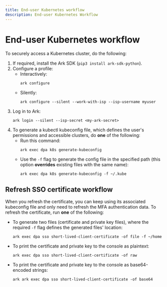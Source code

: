 ```yaml
---
title: End-user Kubernetes workflow
description: End-user Kubernetes Workflow
---
```


# End-user Kubernetes workflow

To securely access a Kubernetes cluster, do the following:

1. If required, install the Ark SDK (`pip3 install ark-sdk-python`).
1. Configure a profile:
    * Interactively:
        ```shell linenums="0"
        ark configure
        ```
    * Silently:
        ```shell linenums="0"
        ark configure --silent --work-with-isp --isp-username myuser
        ```
1. Log in to Ark:
    ```shell linenums="0"
    ark login --silent --isp-secret <my-ark-secret>
    ```
1. To generate a kubectl kubeconfig file, which defines the user's permissions and accessible clusters, do **one** of the following:
    * Run this command:
        ```shell linenums="0"
        ark exec dpa k8s generate-kubeconfig
        ```
    * Use the `-f` flag to generate the config file in the specified path (this option **overrides** existing files with the same name):
        ```shell
        ark exec dpa k8s generate-kubeconfig -f ~/.kube
        ```

## Refresh SSO certificate workflow

When you refresh the certificate, you can keep using its associated kubeconfig file and only need to refresh the MFA authentication data. To refresh the certificate, run **one** of the following:

* To generate two files (certificate and private key files), where the required `-f` flag defines the generated files' location:
    ```shell
    ark exec dpa sso short-lived-client-certificate -of file -f ~/home
    ```
* To print the certificate and private key to the console as plaintext:
    ```shell
    ark exec dpa sso short-lived-client-certificate -of raw
    ```
* To print the certificate and private key to the console as base64-encoded strings:
    ```shell
    ark ark exec dpa sso short-lived-client-certificate -of base64
    ```
